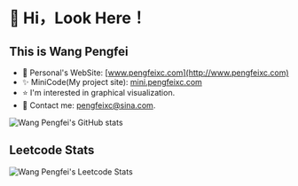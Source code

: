 # :man: Hi，Look Here！

## This is Wang Pengfei

- :hear_no_evil: Personal's WebSite: [www.pengfeixc.com](http://www.pengfeixc.com)
- :sparkles: MiniCode(My project site): [mini.pengfeixc.com](http://mini.pengfeixc.com)
- :star: I'm interested in graphical visualization.
- :love_letter: Contact me: pengfeixc@sina.com.

![Wang Pengfei's GitHub stats](https://github-readme-stats.vercel.app/api?username=pengfeiw)

## Leetcode Stats

![Wang Pengfei's Leetcode Stats](https://leetcode.card.workers.dev/?username=WangPF)
